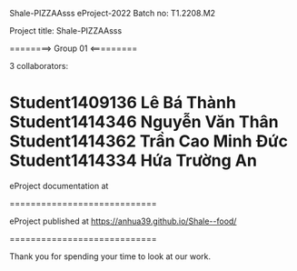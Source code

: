 Shale-PIZZAAsss
eProject-2022 Batch no: T1.2208.M2

Project title: Shale-PIZZAAsss

========> Group 01 <=========

3 collaborators:

Student1409136  Lê Bá Thành
Student1414346  Nguyễn Văn Thân
Student1414362  Trần Cao Minh Đức
Student1414334  Hứa Trường An 
============================

eProject documentation at 

============================

eProject published at https://anhua39.github.io/Shale--food/

============================

Thank you for spending your time to look at our work.